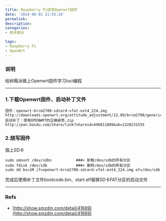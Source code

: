 ```yaml
---
title: Raspberry Pi烧写Openwrt固件
date: '2014-08-01 21:55:26'
permalink: 
description: 
categories: 
- 技术相关

tags: 
- Raspberry Pi
- OpenWrt
---
```



### 说明
给树莓派做上Openwrt固件学习luci编程

<hr/>

### 1.下载Openwrt固件、启动补丁文件

    固件：openwrt-brcm2708-sdcard-vfat-ext4_224.img
    http://downloads.openwrt.org/attitude_adjustment/12.09/brcm2708/generic/
    启动补丁：使用OPENWRT的正确姿势.zip
    http://pan.baidu.com/share/link?shareid=496011089&uk=1328231555

### 2.烧写固件
插上SD卡

    sudo umount /dev/sdbn           ###< 卸载/dev/sdb的所有分区
    sudo fdisk /dev/sdb             ###< 删除/dev/sdb的所有分区
    sudo dd bs=1M if=openwrt-brcm2708-sdcard-vfat-ext4_224.img of=/dev/sdb
完成后使用补丁文件bootcode.bin、start.elf替换SD卡FAT分区的启动文件

<hr/>

### Refs
* [http://show.smzdm.com/detail/41689](http://show.smzdm.com/detail/41689)

